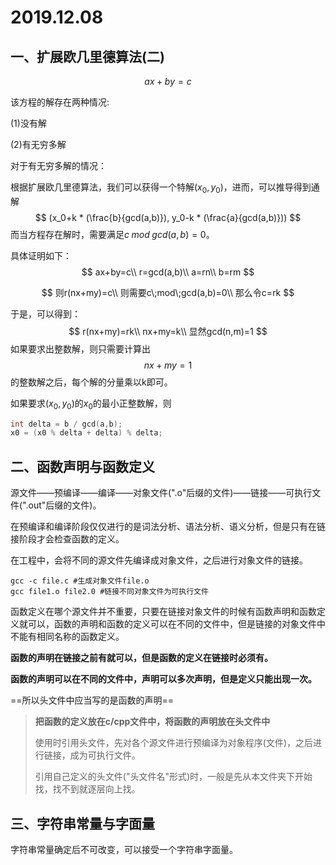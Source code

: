 # 2019.12.08

## 一、扩展欧几里德算法(二)

$$
ax+by=c
$$

该方程的解存在两种情况:

(1)没有解

(2)有无穷多解

对于有无穷多解的情况：

根据扩展欧几里德算法，我们可以获得一个特解$(x_0, y_0)$，进而，可以推导得到通解
$$
(x_0+k * (\frac{b}{gcd(a,b)}), y_0-k * (\frac{a}{gcd(a,b)}))
$$
而当方程存在解时，需要满足$c\;mod\;gcd(a,b)=0$。

具体证明如下：
$$
ax+by=c\\
r=gcd(a,b)\\
a=rn\\
b=rm
$$

$$
则r(nx+my)=c\\
则需要c\;mod\;gcd(a,b)=0\\
那么令c=rk
$$

于是，可以得到：
$$
r(nx+my)=rk\\
nx+my=k\\
显然gcd(n,m)=1
$$
如果要求出整数解，则只需要计算出
$$
nx+my=1
$$
的整数解之后，每个解的分量乘以k即可。

如果要求$(x_0,y_0)$的$x_0$的最小正整数解，则

```c
int delta = b / gcd(a,b);
x0 = (x0 % delta + delta) % delta;
```



## 二、函数声明与函数定义

源文件——预编译——编译——对象文件(".o"后缀的文件)——链接——可执行文件(".out"后缀的文件)。

在预编译和编译阶段仅仅进行的是词法分析、语法分析、语义分析，但是只有在链接阶段才会检查函数的定义。

在工程中，会将不同的源文件先编译成对象文件，之后进行对象文件的链接。

```shell
gcc -c file.c #生成对象文件file.o
gcc file1.o file2.0 #链接不同对象文件为可执行文件
```

函数定义在哪个源文件并不重要，只要在链接对象文件的时候有函数声明和函数定义就可以，函数的声明和函数的定义可以在不同的文件中，但是链接的对象文件中不能有相同名称的函数定义。

**函数的声明在链接之前有就可以，但是函数的定义在链接时必须有。**

**函数的声明可以在不同的文件中，声明可以多次声明，但是定义只能出现一次。**

==所以头文件中应当写的是函数的声明==

> **把函数的定义放在c/cpp文件中，将函数的声明放在头文件中**
>
> 使用时引用头文件，先对各个源文件进行预编译为对象程序(文件)，之后进行链接，成为可执行文件。
>
> 引用自己定义的头文件("头文件名"形式)时，一般是先从本文件夹下开始找，找不到就逐层向上找。



## 三、字符串常量与字面量

字符串常量确定后不可改变，可以接受一个字符串字面量。



### 